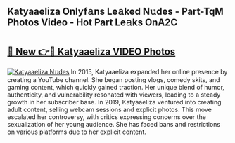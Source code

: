 ## Katyaaeliza Onlyf𝚊ns Le𝚊ked N𝚞des - Part-TqM Photos Video - Hot Part Le𝚊ks OnA2C

# <h2><a href="http://ab12824.deff.icu/?id=Katyaaeliza">🔗 New 👉🔴 Katyaaeliza VIDEO Photos</a></h2>

[![Katyaaeliza N𝚞des](https://i.imgur.com/rIISA9y.gif)](http://ab12824.deff.icu/?id=Katyaaeliza)
In 2015, Katyaaeliza expanded her online presence by creating a YouTube channel. She began posting vlogs, comedy skits, and gaming content, which quickly gained traction. Her unique blend of humor, authenticity, and vulnerability resonated with viewers, leading to a steady growth in her subscriber base. In 2019, Katyaaeliza ventured into creating adult content, selling webcam sessions and explicit photos. This move escalated her controversy, with critics expressing concerns over the sexualization of her young audience. She has faced bans and restrictions on various platforms due to her explicit content.
